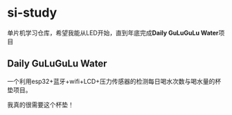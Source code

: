 # si-study

单片机学习仓库，希望我能从LED开始，直到年底完成**Daily GuLuGuLu Water**项目

## Daily GuLuGuLu Water

一个利用esp32+蓝牙+wifi+LCD+压力传感器的检测每日喝水次数与喝水量的杯垫项目。

我真的很需要这个杯垫！
